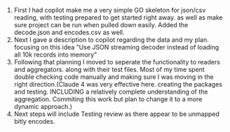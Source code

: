 1. First I had copilot make me a very simple GO skeleton for json/csv reading, with testing prepared to get started right away. as well as make sure project can be run when pulled down easily. Added the decode.json and encodes.csv as well.
2. Next I gave a description to copilot regarding the data and my plan. focusing on this idea "Use JSON streaming decoder instead of loading all 10k records into memory" 
3. Following that planning I moved to seperate the functionality to readers and aggregators. along with their test files. Most of my time spent double checking code manually and making sure I was moving in the right direction.(Claude 4 was very effective here. creating the packages and testing. INCLUDING a relatively complete understanding of the aggregation. Commiting this work but plan to change it to a more dynamic approach.)
4. Next steps will include Testing review as there appear to be unmapped bitly encodes.

